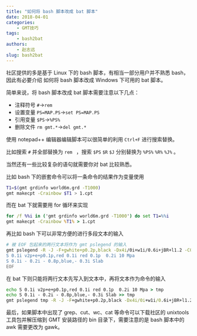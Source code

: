 ```yaml
---
title: "如何将 bash 脚本改成 bat 脚本"
date: 2018-04-01
categories:
    - GMT技巧
tags:
    - bash2bat
authors:
    - 赵志远
slug: bash2bat
---
```


社区提供的多是基于 Linux 下的 bash 脚本，有相当一部分用户并不熟悉 bash，因此有必要介绍
如何将 bash 脚本改成 Windows 下可用的 bat 脚本。

简单来说，将 bash 脚本改成 bat 脚本需要注意以下几点：
 
- 注释符号 `#`->`rem`
- 设置变量 `PS=MAP.PS`->`set PS=MAP.PS`
- 引用变量 `$PS`->`%PS%`
- 删除文件 `rm gmt.*`->`del gmt.*`

使用 notepad++ 编辑器编辑脚本可以很简单的利用 `Ctrl+F` 进行搜索替换。

比如搜索 `#` 并全部替换为 `rem ` ，搜索 `$PS` `$R` `$J` 分别替换为 `%PS%` `%R%` `%J%` 。

当然还有一些比较复杂的语句就需要你对 bat 比较熟悉。

比如 bash 下的嵌套命令可以将一条命令的结果作为变量使用 

```bash
T1=$(gmt grdinfo world6m.grd -T1000) 
gmt makecpt -Crainbow $T1 > 1.cpt
```

而在 bat 下就需要用 for 循环来实现

```bat
for /f %%i in ('gmt grdinfo world6m.grd -T1000') do set T1=%%i
gmt makecpt -Crainbow %T1% > 1.cpt
```

再比如 bash 下可以非常方便的进行多段文本的输入

```bash
# 被 EOF 包起来的两行文本将作为 gmt pslegend 的输入
gmt pslegend -R -J -F+gwhite+p0.2p,black -Dx4i/0i+w1i/0.6i+jBR+l1.2 -C0.2i/0.1i -B -O -K -V << EOF >> $PS
S 0.1i v2p+e+p0.1p,red 0.1i red 0.1p  0.2i 10 Mpa
S 0.1i - 0.2i - 0.8p,blue,- 0.3i Slab
EOF
```

在 bat 下则只能将两行文本先写入到文本中，再将文本作为命令的输入

```bat
echo S 0.1i v2p+e+p0.1p,red 0.1i red 0.1p  0.2i 10 Mpa > tmp
echo S 0.1i - 0.2i - 0.8p,blue,- 0.3i Slab >> tmp
gmt pslegend tmp -R -J -F+gwhite+p0.2p,black -Dx4i/0i+w1i/0.6i+jBR+l1.2 -C0.2i/0.1i -B -O -K -V >> %PS%
```

最后，如果脚本中出现了 grep、cut、wc、cat 等命令可以下载社区的 unixtools 工具包并解压缩到 GMT 安装路径的 bin 目录下，需要注意的是 bash 脚本中的 awk 需要更改为 gawk。
